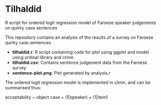 # Tilhaldid
R script for ordered logit regression model of Faroese speaker judgements on quirky case sentences

This repository contains an analysis of the results of a survey on Faroese quirky case sentences.

* <b>tilhaldid.r</b>: R script containing code for plot using ggplot and model using ordinal library and clmm
* <b>tilhaldid.csv</b>: Contains sentence judgement data from the Faroese survey
* <b>sentence-plot.png</b>: Plot generated by analysis.r

The ordered logit regression model is implemented in clmm, and can be summarised thus:

acceptability ~ object case + (1|speaker) + (1|item) 
